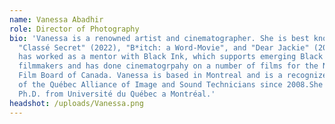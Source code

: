 ```yaml
---
name: Vanessa Abadhir
role: Director of Photography
bio: 'Vanessa is a renowned artist and cinematographer. She is best known for
  "Classé Secret" (2022), "B*itch: a Word-Movie", and "Dear Jackie" (2021). She
  has worked as a mentor with Black Ink, which supports emerging Black
  filmmakers and has done cinematogrpahy on a number of films for the National
  Film Board of Canada. Vanessa is based in Montreal and is a recognized member
  of the Québec Alliance of Image and Sound Technicians since 2008.She has a
  Ph.D. from Université du Québec a Montréal.'
headshot: /uploads/Vanessa.png
---
```

